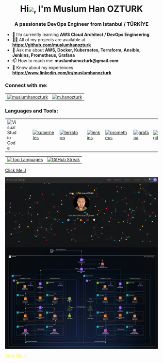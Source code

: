 <p align="center">
    <h1 align="center">Hi<a href="https://www.gautamkrishnar.com/"><img src="https://media.giphy.com/media/hvRJCLFzcasrR4ia7z/giphy.gif" width="5%"></a>, I'm Muslum Han OZTURK</h1>
</p>

<p align="center">
    <h3 align="center">A passionate DevOps Engineer from Istanbul / TÜRKİYE</h3>
</p>


- 🌱 I’m currently learning __AWS Cloud Architect / DevOps Engineering__
- 👨‍💻 All of my projects are available at __https://github.com/muslumhanozturk__
- 💬 Ask me about __AWS, Docker, Kubernetes, Terraform, Ansible, Jenkins, Prometheus, Grafana__
- 📫 How to reach me: __muslumhanozturk@gmail.com__
- 📄 Know about my experiences __https://www.linkedin.com/in/muslumhanozturk__



<h3 align="left">Connect with me:</h3>
<table>
  <tr>
    <td>
      <a href="https://linkedin.com/in/muslumhanozturk" title="Linkedin" target="_blank">
        <img src="https://raw.githubusercontent.com/rahuldkjain/github-profile-readme-generator/master/src/images/icons/Social/linked-in-alt.svg" alt="muslumhanozturk" height="30" width="40" />
      </a>
    </td>
    <td>
      <a href="https://instagram.com/m.hanozturk" title="Instagram" target="_blank">
        <img src="https://raw.githubusercontent.com/rahuldkjain/github-profile-readme-generator/master/src/images/icons/Social/instagram.svg" alt="m.hanozturk" height="30" width="40" />
      </a>
    </td>
  </tr>
</table>







<h3 align="left">Languages and Tools:</h3>
<p align="left">
  <table>
  <tr>
    <td>
      <img align="left" alt="Visual Studio Code" title="Visual Studio Code" width="32px" src="https://cdn.jsdelivr.net/gh/devicons/devicon/icons/vscode/vscode-original.svg" style="padding-right:10px;" />
    </td>
    <td>
      <a href="https://aws.amazon.com" title="AWS" target="_blank" rel="noreferrer">
        <img src="https://raw.githubusercontent.com/devicons/devicon/master/icons/amazonwebservices/amazonwebservices-original.svg" alt="aws" width="45" height="45"/>
      </a>
    </td>
    <td>
      <a href="https://www.docker.com/" title="Docker" target="_blank" rel="noreferrer">
        <img src="https://raw.githubusercontent.com/devicons/devicon/master/icons/docker/docker-original-wordmark.svg" alt="docker" width="44" height="44"/>
      </a>
    </td>
    <td>
      <a href="https://kubernetes.io" title="Kubernetes" target="_blank" rel="noreferrer">
        <img src="https://www.vectorlogo.zone/logos/kubernetes/kubernetes-icon.svg" alt="kubernetes" width="40" height="40"/>
      </a>
    </td>
    <td>
      <a href="https://www.terraform.io/" title="Terraform" target="_blank" rel="noreferrer">
        <img src="https://www.vectorlogo.zone/logos/terraformio/terraformio-icon.svg" alt="terraform" width="40" height="40"/>
      </a>
    </td>
    <td>
      <a href="https://www.ansible.com/" title="Ansible" target="_blank" rel="noreferrer">
        <img src="https://raw.githubusercontent.com/devicons/devicon/master/icons/ansible/ansible-original.svg" alt="ansible" width="40" height="40"/>
      </a>
    </td>
    <td>
      <a href="https://www.jenkins.io/" title="Jenkins" target="_blank" rel="noreferrer">
        <img src="https://www.vectorlogo.zone/logos/jenkins/jenkins-icon.svg" alt="jenkins" width="40" height="40"/>
      </a>
    </td>
    <td>
      <a href="https://prometheus.io/" title="Prometheus" target="_blank" rel="noreferrer">
        <img src="https://www.vectorlogo.zone/logos/prometheusio/prometheusio-icon.svg" alt="prometheus" width="40" height="40"/>
      </a>
    </td>
    <td>
      <a href="https://grafana.com/" title="Grafana" target="_blank" rel="noreferrer">
        <img src="https://www.vectorlogo.zone/logos/grafana/grafana-icon.svg" alt="grafana" width="40" height="40"/>
      </a>
    </td>
    <td>
      <a href="https://git-scm.com/" title="Git" target="_blank" rel="noreferrer">
        <img src="https://www.vectorlogo.zone/logos/git-scm/git-scm-icon.svg" alt="git" width="40" height="40"/>
      </a>
    </td>
    <td>
      <a href="https://github.com/" title="GitHub" target="_blank" rel="noreferrer">
        <img src="https://www.vectorlogo.zone/logos/github/github-icon.svg" alt="github" width="40" height="40"/>
      </a>
    </td>
    <td>
      <a href="https://www.linux.org/" title="Linux" target="_blank" rel="noreferrer">
        <img src="https://raw.githubusercontent.com/devicons/devicon/master/icons/linux/linux-original.svg" alt="linux" width="40" height="40"/>
      </a>
    </td>
    <td>
      <a href="https://www.vectorlogo.zone/logos/ubuntu/ubuntu-icon.svg" title="Ubuntu" target="_blank" rel="noreferrer">
        <img src="https://www.vectorlogo.zone/logos/ubuntu/ubuntu-icon.svg" alt="ubuntu" width="40" height="40"/>
      </a>
    </td>
    <td>
        <a href="https://www.python.org" title="Python" target="_blank" rel="noreferrer"> <img src="https://raw.githubusercontent.com/devicons/devicon/master/icons/python/python-original.svg" alt="python" width="40" height="40"/> 
      </a>
    </td>
  </tr>
</table>
</p>


<!-- <img width="350" align="right" alt="coder.gif" src="coder1.gif" /> -->
<!-- <p align="right">
    <a href="https://git.io/streak-stats">
        <img src="http://github-readme-streak-stats.herokuapp.com?user=muslumhanozturk&theme=dark&background=000000" alt="GitHub Streak">
    </a>
</p> -->

<table>
  <tr>
    <td>
      <a href="https://github.com/anuraghazra/github-readme-stats">
        <img src="https://github-readme-stats.vercel.app/api/top-langs/?username=muslumhanozturk&layout=compact&theme=vision-friendly-dark" alt="Top Languages">
      </a>
    </td>
    <td>
      <a href="https://git.io/streak-stats">
        <img src="http://github-readme-streak-stats.herokuapp.com?user=muslumhanozturk&theme=dark&background=000000" alt="GitHub Streak" width="500" height="200">
      </a>
    </td>
  </tr>
</table>

        
[Click Me..!](https://muslumhanozturk.github.io/my-portfolio/) 


<img width="1200" align="right" alt="index-home-page.png" src="index-home-page.png" />

<!-- [![Top Langs](https://github-readme-stats.vercel.app/api/top-langs/?username=muslumhanozturk&layout=compact&theme=vision-friendly-dark)](https://github.com/anuraghazra/github-readme-stats) -->

<!-- [![GitHub Streak](http://github-readme-streak-stats.herokuapp.com?user=muslumhanozturk&theme=dark&background=000000)](https://git.io/streak-stats) -->


<img width="850" align="center" alt="coder.gif" src="aws.gif" />




<a href="https://muslumhanozturk.github.io/my-portfolio/" style="color: yellow;">Click Me..!</a>

